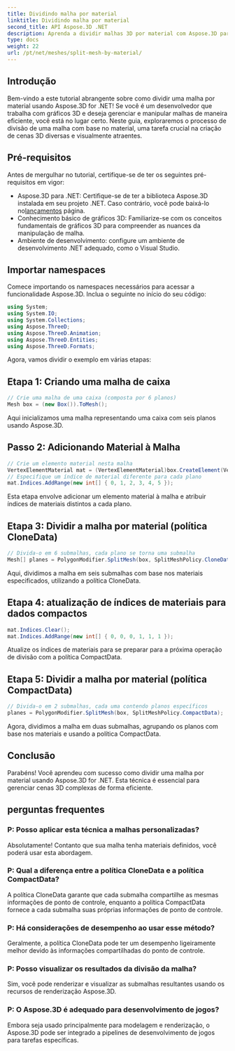 ```yaml
---
title: Dividindo malha por material
linktitle: Dividindo malha por material
second_title: API Aspose.3D .NET
description: Aprenda a dividir malhas 3D por material com Aspose.3D para .NET. Melhore a organização e a eficiência da cena. Guia passo a passo para desenvolvedores.
type: docs
weight: 22
url: /pt/net/meshes/split-mesh-by-material/
---
```

## Introdução
Bem-vindo a este tutorial abrangente sobre como dividir uma malha por material usando Aspose.3D for .NET! Se você é um desenvolvedor que trabalha com gráficos 3D e deseja gerenciar e manipular malhas de maneira eficiente, você está no lugar certo. Neste guia, exploraremos o processo de divisão de uma malha com base no material, uma tarefa crucial na criação de cenas 3D diversas e visualmente atraentes.
## Pré-requisitos
Antes de mergulhar no tutorial, certifique-se de ter os seguintes pré-requisitos em vigor:
-  Aspose.3D para .NET: Certifique-se de ter a biblioteca Aspose.3D instalada em seu projeto .NET. Caso contrário, você pode baixá-lo no[lançamentos](https://releases.aspose.com/3d/net/) página.
- Conhecimento básico de gráficos 3D: Familiarize-se com os conceitos fundamentais de gráficos 3D para compreender as nuances da manipulação de malha.
- Ambiente de desenvolvimento: configure um ambiente de desenvolvimento .NET adequado, como o Visual Studio.
## Importar namespaces
Comece importando os namespaces necessários para acessar a funcionalidade Aspose.3D. Inclua o seguinte no início do seu código:
```csharp
using System;
using System.IO;
using System.Collections;
using Aspose.ThreeD;
using Aspose.ThreeD.Animation;
using Aspose.ThreeD.Entities;
using Aspose.ThreeD.Formats;
```
Agora, vamos dividir o exemplo em várias etapas:
## Etapa 1: Criando uma malha de caixa
```csharp
// Crie uma malha de uma caixa (composta por 6 planos)
Mesh box = (new Box()).ToMesh();
```
Aqui inicializamos uma malha representando uma caixa com seis planos usando Aspose.3D.
## Passo 2: Adicionando Material à Malha
```csharp
// Crie um elemento material nesta malha
VertexElementMaterial mat = (VertexElementMaterial)box.CreateElement(VertexElementType.Material, MappingMode.Polygon, ReferenceMode.Index);
// Especifique um índice de material diferente para cada plano
mat.Indices.AddRange(new int[] { 0, 1, 2, 3, 4, 5 });
```
Esta etapa envolve adicionar um elemento material à malha e atribuir índices de materiais distintos a cada plano.
## Etapa 3: Dividir a malha por material (política CloneData)
```csharp
// Divida-o em 6 submalhas, cada plano se torna uma submalha
Mesh[] planes = PolygonModifier.SplitMesh(box, SplitMeshPolicy.CloneData);
```
Aqui, dividimos a malha em seis submalhas com base nos materiais especificados, utilizando a política CloneData.
## Etapa 4: atualização de índices de materiais para dados compactos
```csharp
mat.Indices.Clear();
mat.Indices.AddRange(new int[] { 0, 0, 0, 1, 1, 1 });
```
Atualize os índices de materiais para se preparar para a próxima operação de divisão com a política CompactData.
## Etapa 5: Dividir a malha por material (política CompactData)
```csharp
// Divida-o em 2 submalhas, cada uma contendo planos específicos
planes = PolygonModifier.SplitMesh(box, SplitMeshPolicy.CompactData);
```
Agora, dividimos a malha em duas submalhas, agrupando os planos com base nos materiais e usando a política CompactData.
## Conclusão
Parabéns! Você aprendeu com sucesso como dividir uma malha por material usando Aspose.3D for .NET. Esta técnica é essencial para gerenciar cenas 3D complexas de forma eficiente.
## perguntas frequentes
### P: Posso aplicar esta técnica a malhas personalizadas?
Absolutamente! Contanto que sua malha tenha materiais definidos, você poderá usar esta abordagem.
### P: Qual a diferença entre a política CloneData e a política CompactData?
A política CloneData garante que cada submalha compartilhe as mesmas informações de ponto de controle, enquanto a política CompactData fornece a cada submalha suas próprias informações de ponto de controle.
### P: Há considerações de desempenho ao usar esse método?
Geralmente, a política CloneData pode ter um desempenho ligeiramente melhor devido às informações compartilhadas do ponto de controle.
### P: Posso visualizar os resultados da divisão da malha?
Sim, você pode renderizar e visualizar as submalhas resultantes usando os recursos de renderização Aspose.3D.
### P: O Aspose.3D é adequado para desenvolvimento de jogos?
Embora seja usado principalmente para modelagem e renderização, o Aspose.3D pode ser integrado a pipelines de desenvolvimento de jogos para tarefas específicas.